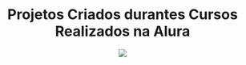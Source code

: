 <h1 align = "center"> Projetos Criados durantes Cursos Realizados na Alura</h1>

<p align="center">
<img src = "https://img.shields.io/badge/Status-Em%20Desenvolvimento-red">
</p>
